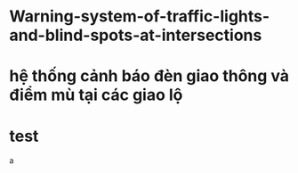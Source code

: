 # Warning-system-of-traffic-lights-and-blind-spots-at-intersections
# hệ thống cảnh báo đèn giao thông và điểm mù tại các giao lộ
# test
a
